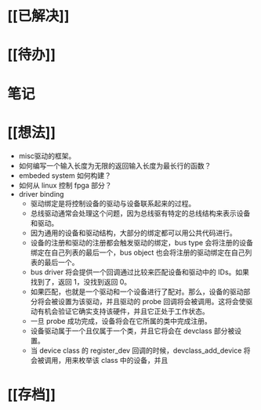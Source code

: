# [[已解决]]

# [[待办]]

# 笔记

# [[想法]]
- misc驱动的框架。
- 如何编写一个输入长度为无限的返回输入长度为最长行的函数？
- embeded system 如何构建？
- 如何从 linux 控制 fpga 部分？
- driver binding
	- 驱动绑定是将控制设备的驱动与设备联系起来的过程。
	- 总线驱动通常会处理这个问题，因为总线驱有特定的总线结构来表示设备和驱动。
	- 因为通用的设备和驱动结构，大部分的绑定都可以用公共代码进行。
	- 设备的注册和驱动的注册都会触发驱动的绑定，bus type 会将注册的设备绑定在自己列表的最后一个，bus object 也会将注册的驱动绑定在自己列表的最后一个。
	- bus driver 将会提供一个回调通过比较来匹配设备和驱动中的 IDs。如果找到了，返回 1，没找到返回 0。
	- 如果匹配，也就是一个驱动和一个设备进行了配对。那么，设备的驱动部分将会被设置为该驱动，并且驱动的 probe 回调将会被调用。这将会使驱动有机会验证它确实支持该硬件，并且它正处于工作状态。
	- 一旦 probe 成功完成，设备将会在它所属的类中完成注册。
	- 设备驱动属于一个且仅属于一个类，并且它将会在 devclass 部分被设置。
	- 当 device class 的 register_dev 回调的时候，devclass_add_device 将会被调用，用来枚举该 class 中的设备，并且

# [[存档]]